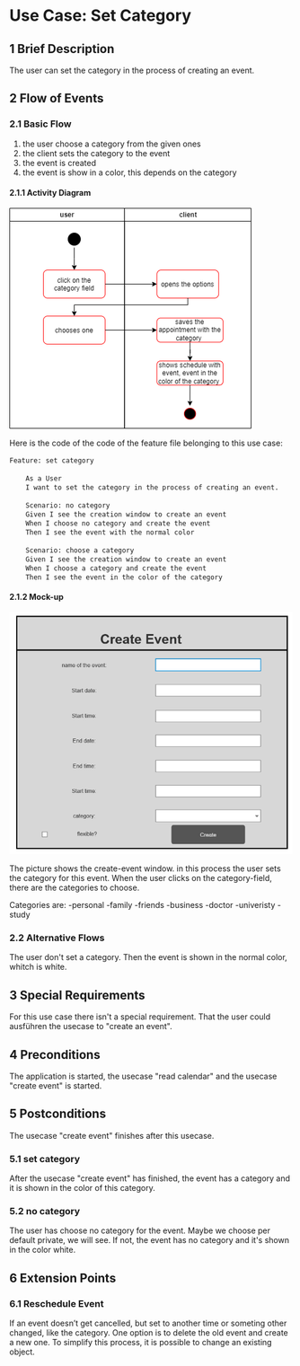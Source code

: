 # Use Case: Set Category
## 1 Brief Description

The user can set the category in the process of creating an event. 
## 2 Flow of Events

### 2.1 Basic Flow

  1. the user choose a category from the given ones
  2. the client sets the category to the event
  3. the event is created 
  4. the event is show in a color, this depends on the category
 
#### 2.1.1 Activity Diagram

![OUCD] 

Here is the code of the code of the feature file belonging to this use case:

```feature 
Feature: set category

    As a User 
    I want to set the category in the process of creating an event.

    Scenario: no category
    Given I see the creation window to create an event
    When I choose no category and create the event
    Then I see the event with the normal color

    Scenario: choose a category
    Given I see the creation window to create an event
    When I choose a category and create the event
    Then I see the event in the color of the category      
```

#### 2.1.2 Mock-up 

![OUCA]

The picture shows the create-event window. in this process the user sets the category for this event. When the user clicks on the category-field, there are the categories to choose. 

Categories are:
-personal
-family
-friends
-business
-doctor
-univeristy
-study

### 2.2 Alternative Flows
  
The user don't set a category. Then the event is shown in the normal color, whitch is white.

## 3 Special Requirements

For this use case there isn't a special requirement. That the user could ausführen the usecase to "create an event".
## 4 Preconditions

The application is started, the usecase "read calendar" and the usecase "create event" is started.

## 5 Postconditions
The usecase "create event" finishes after this usecase.

### 5.1 set category
After the usecase "create event" has finished, the event has a category and it is shown in the color of this category.

### 5.2 no category
The user has choose no category for the event. Maybe we choose per default private, we will see. If not, the event has no category and it's shown in the color white.

## 6 Extension Points

### 6.1 Reschedule Event

If an event doesn’t get cancelled, but set to another time or someting other changed, like the category. One option is to delete the old event and create a new one. To simplify this process, it is possible to change an existing object.

<!-- Picture-Link definitions: -->
[OUCA]: https://github.com/PatrickFreyy/PlanIt/blob/main/docs/Usecases/wireframe-createEvent.png
[OUCD]: https://github.com/PatrickFreyy/PlanIt/blob/main/docs/Usecases/uc4-ActivityDiagram.png